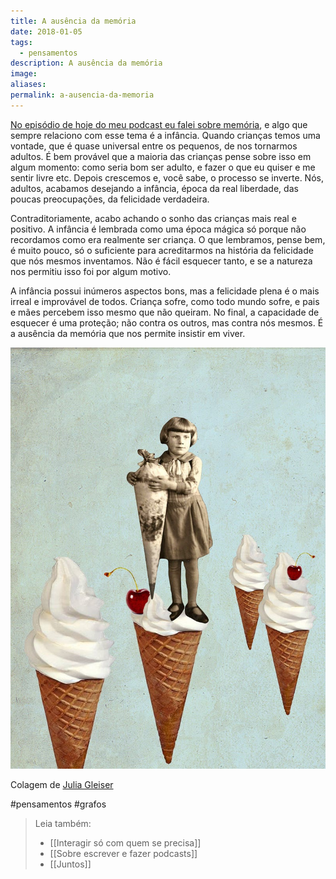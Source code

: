 ```yaml
---
title: A ausência da memória
date: 2018-01-05
tags:
  - pensamentos
description: A ausência da memória
image: 
aliases:
permalink: a-ausencia-da-memoria
---
```

[No episódio de hoje do meu podcast eu falei sobre memória](https://www.marcosramon.net/ficcoes/tres-minutos-72-memoria), e algo que sempre relaciono com esse tema é a infância. Quando crianças temos uma vontade, que é quase universal entre os pequenos, de nos tornarmos adultos. É bem provável que a maioria das crianças pense sobre isso em algum momento: como seria bom ser adulto, e fazer o que eu quiser e me sentir livre etc. Depois crescemos e, você sabe, o processo se inverte. Nós, adultos, acabamos desejando a infância, época da real liberdade, das poucas preocupações, da felicidade verdadeira.

Contraditoriamente, acabo achando o sonho das crianças mais real e positivo. A infância é lembrada como uma época mágica só porque não recordamos como era realmente ser criança. O que lembramos, pense bem, é muito pouco, só o suficiente para acreditarmos na história da felicidade que nós mesmos inventamos. Não é fácil esquecer tanto, e se a natureza nos permitiu isso foi por algum motivo.

A infância possui inúmeros aspectos bons, mas a felicidade plena é o mais irreal e improvável de todos. Criança sofre, como todo mundo sofre, e pais e mães percebem isso mesmo que não queiram. No final, a capacidade de esquecer é uma proteção; não contra os outros, mas contra nós mesmos. É a ausência da memória que nos permite insistir em viver.

<img src="/assets/img/a-ausência-da memória-medium.jpg">

Colagem de [Julia Gleiser](http://julia-geiser.ch/)


#pensamentos #grafos

> Leia também:
> - [[Interagir só com quem se precisa]]
> - [[Sobre escrever e fazer podcasts]]
> - [[Juntos]]